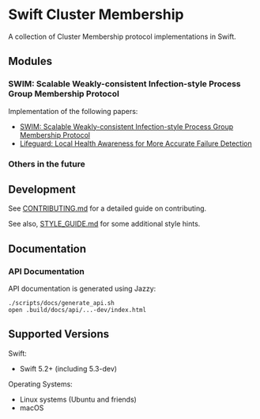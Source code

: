 # Swift Cluster Membership

A collection of Cluster Membership protocol implementations in Swift.

## Modules

### SWIM: Scalable Weakly-consistent Infection-style Process Group Membership Protocol

Implementation of the following papers:

- [SWIM: Scalable Weakly-consistent Infection-style Process Group Membership Protocol](https://www.cs.cornell.edu/projects/Quicksilver/public_pdfs/SWIM.pdf)
- [Lifeguard: Local Health Awareness for More Accurate Failure Detection](https://arxiv.org/abs/1707.00788)

### Others in the future

## Development

See [CONTRIBUTING.md](CONTRIBUTING.md) for a detailed guide on contributing.

See also, [STYLE_GUIDE.md](STYLE_GUIDE.md) for some additional style hints.

## Documentation

### API Documentation

API documentation is generated using Jazzy:

```
./scripts/docs/generate_api.sh
open .build/docs/api/...-dev/index.html
```

## Supported Versions

Swift: 

- Swift 5.2+ (including 5.3-dev)

Operating Systems:

- Linux systems (Ubuntu and friends)
- macOS
